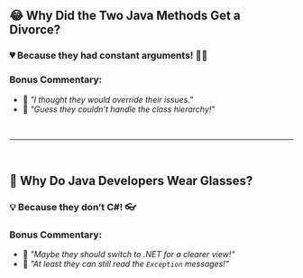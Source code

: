 ## 😂 **Why Did the Two Java Methods Get a Divorce?** 

### 💔 Because they had **constant arguments**! 😤💥



### **Bonus Commentary**:

- 📌 *"I thought they would override their issues."*  
- 📌 *"Guess they couldn’t handle the class hierarchy!"*

<br>

---

<br>


## 🔄 **Why Do Java Developers Wear Glasses?** 

### 💡 Because they don’t **C#**! 👓



### **Bonus Commentary**:

- 📌 *"Maybe they should switch to .NET for a clearer view!"*  
- 📌 *"At least they can still read the `Exception` messages!"*

